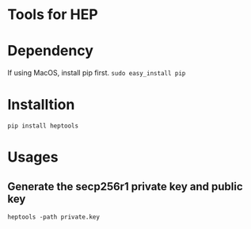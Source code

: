 # Tools for HEP

# Dependency
If using MacOS, install pip first.
`
sudo easy_install pip
`

# Installtion
`
pip install heptools
`

# Usages

## Generate the secp256r1 private key and public key
`
heptools -path private.key
`
